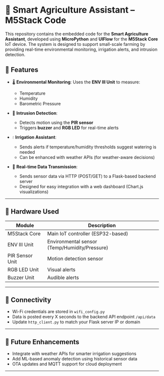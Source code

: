 

# 🌱 Smart Agriculture Assistant – M5Stack Code

This repository contains the embedded code for the **Smart Agriculture Assistant**, developed using **MicroPython** and **UIFlow** for the **M5Stack Core** IoT device. The system is designed to support small-scale farming by providing real-time environmental monitoring, irrigation alerts, and intrusion detection.

## 🚀 Features

* 🌡️ **Environmental Monitoring**:
  Uses the **ENV III Unit** to measure:

  * Temperature
  * Humidity
  * Barometric Pressure

* 🚨 **Intrusion Detection**:

  * Detects motion using the **PIR sensor**
  * Triggers **buzzer** and **RGB LED** for real-time alerts

* 💧 **Irrigation Assistant**:

  * Sends alerts if temperature/humidity thresholds suggest watering is needed
  * Can be enhanced with weather APIs (for weather-aware decisions)

* 📡 **Real-time Data Transmission**:

  * Sends sensor data via HTTP (POST/GET) to a Flask-based backend server
  * Designed for easy integration with a web dashboard (Chart.js visualizations)

---

## 🔧 Hardware Used

| Module          | Description                                   |
| --------------- | --------------------------------------------- |
| M5Stack Core    | Main IoT controller (ESP32-based)             |
| ENV III Unit    | Environmental sensor (Temp/Humidity/Pressure) |
| PIR Sensor Unit | Motion detection sensor                       |
| RGB LED Unit    | Visual alerts                                 |
| Buzzer Unit     | Audible alerts                                |



---

## 📡 Connectivity

* Wi-Fi credentials are stored in `wifi_config.py`
* Data is posted every X seconds to the backend API endpoint `/api/data`
* Update `http_client.py` to match your Flask server IP or domain

---

## 🧠 Future Enhancements

* Integrate with weather APIs for smarter irrigation suggestions
* Add ML-based anomaly detection using historical sensor data
* OTA updates and MQTT support for cloud deployment

---


